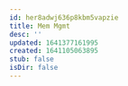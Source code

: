 ```yaml
---
id: her8adwj636p8kbm5vapzie
title: Mem Mgmt
desc: ''
updated: 1641377161995
created: 1641105063895
stub: false
isDir: false
---
```



